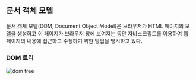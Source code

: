 ## 문서 객체 모델
문서 객체 모델(DOM, Document Object Model)은 브라우저가 HTML 페이지의
모델을 생성하고 이 페이지가 브라우저 창에 보여지는 동안 자바스크립트를 이용하여
웹 페이지의 내용에 접근하고 수정하기 위한 방법을 명시하고 있다.

### DOM 트리

![dom tree](https://poiemaweb.com/img/dom-tree.png)
















